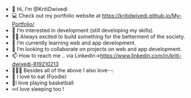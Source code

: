 - 👋 Hi, I’m @KritiDwivedi
- 💻 Check out my portfolio website at https://kritidwivedi.github.io/My-Portfolio/
- 👀 I’m interested in development (still developing my skills).
- 👨‍💻 Always excited to build something for the betterment of the society.
- 🌱 I’m currently learning web and app development.
- 💞️ I’m looking to collaborate on projects on web and app development.
- 📫 How to reach me .. via Linkedin->https://www.linkedin.com/in/kriti-dwivedi-819210213
- 👩🏿‍🦰 Besides all of the above I also love--:
- 🍴 I love to eat (Foodie)
- 🏀I love playing basketball
- 💤I love sleeping too !

<!---
KritiDwivedi/KritiDwivedi is a ✨ special ✨ repository because its `README.md` (this file) appears on your GitHub profile.
You can click the Preview link to take a look at your changes.
--->
